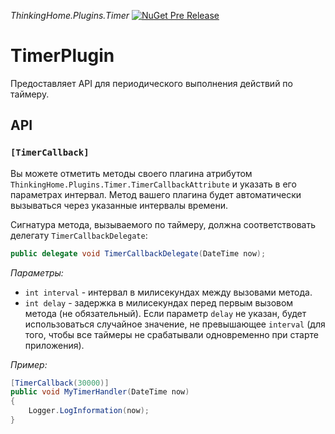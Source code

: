 ﻿*ThinkingHome.Plugins.Timer*  [![NuGet Pre Release](https://img.shields.io/nuget/vpre/ThinkingHome.Plugins.Timer.svg)]()

# TimerPlugin

Предоставляет API для периодического выполнения действий по таймеру.

## API

### `[TimerCallback]`

Вы можете отметить методы своего плагина атрибутом `ThinkingHome.Plugins.Timer.TimerCallbackAttribute` и указать в его параметрах интервал. Метод вашего плагина будет автоматически вызываться через указанные интервалы времени.

Сигнатура метода, вызываемого по таймеру, должна соответствовать делегату `TimerCallbackDelegate`:

```csharp
public delegate void TimerCallbackDelegate(DateTime now);
```

*Параметры:*

- `int interval` - интервал в милисекундах между вызовами метода.
- `int delay` - задержка в милисекундах перед первым вызовом метода (не обязательный). Если параметр `delay` не указан, будет использоваться случайное значение, не превышающее `interval` (для того, чтобы все таймеры не срабатывали одновременно при старте приложения).

*Пример:*

```csharp
[TimerCallback(30000)]
public void MyTimerHandler(DateTime now)
{
    Logger.LogInformation(now);
}
```
